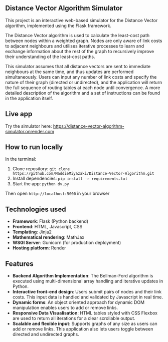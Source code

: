 ## Distance Vector Algorithm Simulator
This project is an interactive web-based simulator for the Distance Vector algorithm, implemented using the Flask framework. 

The Distance Vector algorithm is used to calculate the least-cost path between nodes within a weighted graph. Nodes are only aware of link costs to adjacent neighbours and utilises iterative processes to learn and exchange information about the rest of the graph to recursively improve their understanding of the least-cost paths.

This simulator assumes that all distance vectors are sent to immediate neighbours at the same time, and thus updates are performed simultaneously. Users can input any number of link costs and specify the nature of their graph (directed or undirected), and the application will return the full sequence of routing tables at each node until convergence. A more detailed description of the algorithm and a set of instructions can be found in the application itself.

## Live app
Try the simulator here: https://distance-vector-algorithm-simulator.onrender.com

## How to run locally 
In the terminal:
1. Clone repository: `git clone https://github.com/MaddieMiyazaki/Distance-Vector-Algorithm.git`
2. Install dependencies: `pip install -r requirements.txt`
3. Start the app: `python dv.py`

Then open `http://localhost:5000` in your browser

## Technologies used
- **Framework**: Flask (Python backend)
- **Frontend**: HTML, Javascript, CSS
- **Templating**: Jinja2
- **Mathematical rendering**: MathJax
- **WSGI Server**: Gunicorn (for production deployment)
- **Hosting platform**: Render


## Features

- **Backend Algorithm Implementation**: The Bellman-Ford algorithm is executed using multi-dimensional array handling and iterative updates in Python.
- **Interactive front-end design**: Users submit pairs of nodes and their link costs. This input data is handled and validated by Javascript in real time.
- **Dynamic forms**: An object oriented approach for dynamic DOM manipulation enables users to add or remove links.
- **Responsive Data Visualisation**: HTML tables styled with CSS Flexbox are used to return all iterations for a clear scrollable output.
- **Scalable and flexible input**: Supports graphs of any size as users can add or remove links. This application also lets users toggle between directed and undirected graphs. 

